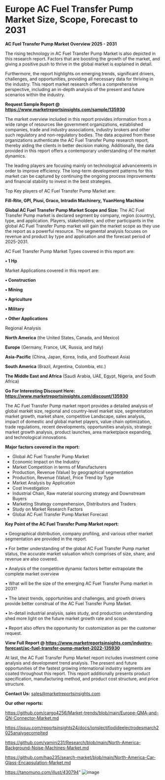 # Europe AC Fuel Transfer Pump Market Size, Scope, Forecast to 2031

<Strong> AC Fuel Transfer Pump Market Overview 2025 - 2031</strong>

The rising technology in AC Fuel Transfer Pump Market is also depicted in this research report. Factors that are boosting the growth of the market, and giving a positive push to thrive in the global market is explained in detail.

Furthermore, the report highlights on emerging trends, significant drivers, challenges, and opportunities, providing all necessary data for thriving in the industry. This report market research offers a comprehensive perspective, including an in-depth analysis of the present and future scenarios within the industry.

<strong>Request Sample Report @ <a href=https://www.marketreportsinsights.com/sample/135930>https://www.marketreportsinsights.com/sample/135930</a></strong>

The market overview included in this report provides information from a wide range of resources like government organizations, established companies, trade and industry associations, industry brokers and other such regulatory and non-regulatory bodies. The data acquired from these organizations authenticate the AC Fuel Transfer Pump research report, thereby aiding the clients in better decision making. Additionally, the data provided in this report offers a contemporary understanding of the market dynamics.

The leading players are focusing mainly on technological advancements in order to improve efficiency. The long-term development patterns for this market can be captured by continuing the ongoing process improvements and financial stability to invest in the best strategies.

Top Key players of AC Fuel Transfer Pump Market are:

<strong>Fill-Rite, GPI, Piusi, Graco, Intradin Machinery, YuanHeng Machine</strong>

<strong><b>Global AC Fuel Transfer Pump Market Scope and Size:</b></strong>
The AC Fuel Transfer Pump market is declared segment by company, region (country), type, and application. Players, stakeholders, and other participants in the global AC Fuel Transfer Pump market will gain the market scope as they use the report as a powerful resource. The segmental analysis focuses on revenue and product by type and application and the forecast period of 2025-2031.

AC Fuel Transfer Pump Market Types covered in this report are:

<strong>• 1 Hp</strong>

Market Applications covered in this report are:

<strong>• Construction

• Mining

• Agriculture

• Military

• Other Applications</strong> 

Regional Analysis

<strong>North America</strong> (the United States, Canada, and Mexico)

<strong>Europe</strong> (Germany, France, UK, Russia, and Italy)

<strong>Asia-Pacific</strong> (China, Japan, Korea, India, and Southeast Asia)

<strong>South America</strong> (Brazil, Argentina, Colombia, etc.)

<strong>The Middle East and Africa</strong> (Saudi Arabia, UAE, Egypt, Nigeria, and South Africa)

<strong>Go For Interesting Discount Here: <a href=https://www.marketreportsinsights.com/discount/135930>https://www.marketreportsinsights.com/discount/135930</a></strong>

The AC Fuel Transfer Pump market report provides a detailed analysis of global market size, regional and country-level market size, segmentation market growth, market share, competitive Landscape, sales analysis, impact of domestic and global market players, value chain optimization, trade regulations, recent developments, opportunities analysis, strategic market growth analysis, product launches, area marketplace expanding, and technological innovations.

<strong><b>Major factors covered in the report:</b></strong>
<ul>
  <li>Global AC Fuel Transfer Pump Market </li>
  <li>Economic Impact on the Industry</li>
  <li>Market Competition in terms of Manufacturers</li>
  <li>Production, Revenue (Value) by geographical segmentation</li>
  <li>Production, Revenue (Value), Price Trend by Type</li>
  <li>Market Analysis by Application</li>
  <li>Cost Investigation</li>
  <li>Industrial Chain, Raw material sourcing strategy and Downstream Buyers</li>
  <li>Marketing Strategy comprehension, Distributors and Traders</li>
  <li>Study on Market Research Factors</li>
  <li>Global AC Fuel Transfer Pump Market Forecast</li>
</ul>

<strong><b>Key Point of the AC Fuel Transfer Pump Market report:</b></strong>

• Geographical distribution, company profiling, and various other market segmentation are provided in the report.

• For better understanding of the global AC Fuel Transfer Pump market status, the accurate market valuation which comprises of size, share, and revenue are also covered.

• Analysis of the competitive dynamic factors better extrapolate the complete market overview

• What will be the size of the emerging AC Fuel Transfer Pump market in 2031?

• The latest trends, opportunities and challenges, and growth drivers provide better construal of the AC Fuel Transfer Pump Market.

• In-detail industrial analysis, sales study, and production understanding shed more light on the future market growth rate and scope.

• Report also offers the opportunity for customization as per the customer request.

<strong><b>View Full Report @ <a href=https://www.marketreportsinsights.com/industry-forecast/ac-fuel-transfer-pump-market-2022-135930>https://www.marketreportsinsights.com/industry-forecast/ac-fuel-transfer-pump-market-2022-135930</a></b></strong>


At last, the AC Fuel Transfer Pump Market report includes investment come analysis and development trend analysis. The present and future opportunities of the fastest growing international industry segments are coated throughout this report. This report additionally presents product specification, manufacturing method, and product cost structure, and price structure.

<strong>Contact Us:</strong>
sales@marketreportsinsights.com

<strong>Our other reports:</strong>

<a href=https://github.com/cargo4256/Market-trends/blob/main/Europe-QMA-and-QN-Connector-Market.md>https://github.com/cargo4256/Market-trends/blob/main/Europe-QMA-and-QN-Connector-Market.md</a>

<a href=https://issuu.com/reportsinsights24/docs/ionslectifiodideelectrodesmarch2025analysecomplted>https://issuu.com/reportsinsights24/docs/ionslectifiodideelectrodesmarch2025analysecomplted</a>

<a href=https://github.com/yamini231/Research/blob/main/North-America-Background-Noise-Machines-Market.md>https://github.com/yamini231/Research/blob/main/North-America-Background-Noise-Machines-Market.md</a>

<a href=https://github.com/haq235/search-market/blob/main/North-America-Car-Glass-Encapsulation-Market.md>https://github.com/haq235/search-market/blob/main/North-America-Car-Glass-Encapsulation-Market.md</a>

<a href=https://tanomuno.com/illust/430794>https://tanomuno.com/illust/430794</a>"
![image](https://github.com/user-attachments/assets/bd6bf718-46ee-4dd3-843c-199459c46dac)
